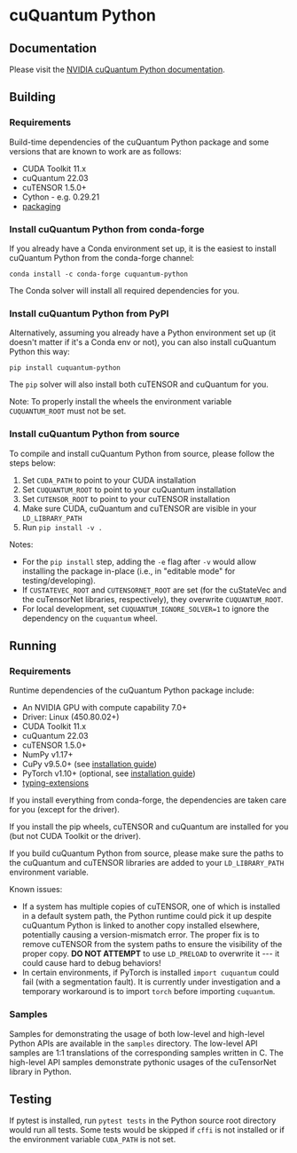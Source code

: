# cuQuantum Python

## Documentation

Please visit the [NVIDIA cuQuantum Python documentation](https://docs.nvidia.com/cuda/cuquantum/python).

## Building

### Requirements

Build-time dependencies of the cuQuantum Python package and some versions that
are known to work are as follows:

* CUDA Toolkit 11.x
* cuQuantum 22.03
* cuTENSOR 1.5.0+
* Cython - e.g. 0.29.21
* [packaging](https://packaging.pypa.io/en/latest/)

### Install cuQuantum Python from conda-forge

If you already have a Conda environment set up, it is the easiest to install cuQuantum Python from the conda-forge channel:
```
conda install -c conda-forge cuquantum-python
```
The Conda solver will install all required dependencies for you.

### Install cuQuantum Python from PyPI

Alternatively, assuming you already have a Python environment set up (it doesn't matter if it's a Conda env or not),
you can also install cuQuantum Python this way:

```
pip install cuquantum-python
```
The `pip` solver will also install both cuTENSOR and cuQuantum for you.

Note: To properly install the wheels the environment variable `CUQUANTUM_ROOT` must not be set.

### Install cuQuantum Python from source

To compile and install cuQuantum Python from source, please follow the steps below:

1. Set `CUDA_PATH` to point to your CUDA installation
2. Set `CUQUANTUM_ROOT` to point to your cuQuantum installation
3. Set `CUTENSOR_ROOT` to point to your cuTENSOR installation
4. Make sure CUDA, cuQuantum and cuTENSOR are visible in your `LD_LIBRARY_PATH`
5. Run `pip install -v .`

Notes:
- For the `pip install` step, adding the `-e` flag after `-v` would allow installing the package in-place (i.e., in "editable mode" for testing/developing).
- If `CUSTATEVEC_ROOT` and `CUTENSORNET_ROOT` are set (for the cuStateVec and the cuTensorNet libraries, respectively), they overwrite `CUQUANTUM_ROOT`.
- For local development, set `CUQUANTUM_IGNORE_SOLVER=1` to ignore the dependency on the `cuquantum` wheel.


## Running

### Requirements

Runtime dependencies of the cuQuantum Python package include:

* An NVIDIA GPU with compute capability 7.0+
* Driver: Linux (450.80.02+)
* CUDA Toolkit 11.x
* cuQuantum 22.03
* cuTENSOR 1.5.0+
* NumPy v1.17+
* CuPy v9.5.0+ (see [installation guide](https://docs.cupy.dev/en/stable/install.html))
* PyTorch v1.10+ (optional, see [installation guide](https://pytorch.org/get-started/locally/))
* [typing-extensions](https://pypi.org/project/typing-extensions/)

If you install everything from conda-forge, the dependencies are taken care for you (except for the driver).

If you install the pip wheels, cuTENSOR and cuQuantum are installed for you (but not CUDA Toolkit or the driver).

If you build cuQuantum Python from source, please make sure the paths to the cuQuantum and cuTENSOR libraries are added
to your `LD_LIBRARY_PATH` environment variable.

Known issues:
- If a system has multiple copies of cuTENSOR, one of which is installed in a default system path, the Python runtime could pick it up despite cuQuantum Python is linked to another copy installed elsewhere, potentially causing a version-mismatch error. The proper fix is to remove cuTENSOR from the system paths to ensure the visibility of the proper copy. **DO NOT ATTEMPT** to use `LD_PRELOAD` to overwrite it --- it could cause hard to debug behaviors!
- In certain environments, if PyTorch is installed `import cuquantum` could fail (with a segmentation fault). It is currently under investigation and a temporary workaround is to import `torch` before importing `cuquantum`.

### Samples

Samples for demonstrating the usage of both low-level and high-level Python APIs are
available in the `samples` directory. The low-level API samples are 1:1 translations of the corresponding
samples written in C. The high-level API samples demonstrate pythonic usages of the cuTensorNet
library in Python.


## Testing

If pytest is installed, run `pytest tests` in the Python source root directory would
run all tests. Some tests would be skipped if `cffi` is not installed or if the environment
variable `CUDA_PATH` is not set.
